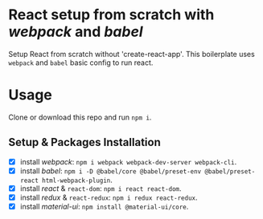 # React setup from scratch with *webpack* and *babel*
Setup React from scratch without 'create-react-app'.
This boilerplate uses `webpack` and `babel` basic config to run react.

# Usage
Clone or download this repo and run `npm i`.

## Setup & Packages Installation
- [x] install *webpack*: `npm i webpack webpack-dev-server webpack-cli`.
- [x] install *babel*: `npm i -D @babel/core @babel/preset-env @babel/preset-react html-webpack-plugin`.
- [x] install *react* & `react-dom`: `npm i react react-dom`.
- [x] install *redux* & `react-redux`: `npm i redux react-redux`.
- [x] install *material-ui*: `npm install @material-ui/core`.